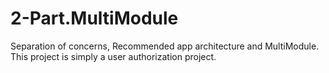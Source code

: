 # 2-Part.MultiModule
Separation of concerns, Recommended app architecture and MultiModule. This project is simply a user authorization project.

